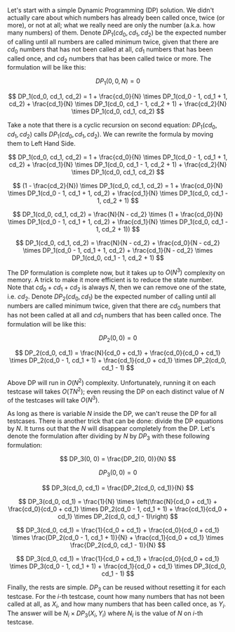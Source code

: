 Let's start with a simple Dynamic Programming (DP) solution. We didn't actually care about which numbers has already been called once, twice (or more), or not at all; what we really need are only the number (a.k.a. how many numbers) of them. Denote $DP_1(cd_0, cd_1, cd_2)$ be the expected number of calling until all numbers are called minimum twice, given that there are $cd_0$ numbers that has not been called at all, $cd_1$ numbers that has been called once, and $cd_2$ numbers that has been called twice or more. The formulation will be like this:

$$
DP_1(0,0,N) = 0
$$

$$
DP_1(cd_0, cd_1, cd_2) = 1 + \frac{cd_0}{N} \times DP_1(cd_0 - 1, cd_1 + 1, cd_2) + \frac{cd_1}{N} \times DP_1(cd_0, cd_1 - 1, cd_2 + 1) + \frac{cd_2}{N} \times DP_1(cd_0, cd_1, cd_2)
$$

Take a note that there is a cyclic recursion on second equation: $DP_1(cd_0, cd_1, cd_2)$ calls $DP_1(cd_0, cd_1, cd_2)$. We can rewrite the formula by moving them to Left Hand Side.

$$
DP_1(cd_0, cd_1, cd_2) = 1 + \frac{cd_0}{N} \times DP_1(cd_0 - 1, cd_1 + 1, cd_2) + \frac{cd_1}{N} \times DP_1(cd_0, cd_1 - 1, cd_2 + 1) + \frac{cd_2}{N} \times DP_1(cd_0, cd_1, cd_2)
$$

$$
(1 - \frac{cd_2}{N}) \times DP_1(cd_0, cd_1, cd_2) = 1 + \frac{cd_0}{N} \times DP_1(cd_0 - 1, cd_1 + 1, cd_2) + \frac{cd_1}{N} \times DP_1(cd_0, cd_1 - 1, cd_2 + 1)
$$

$$
DP_1(cd_0, cd_1, cd_2) = \frac{N}{N - cd_2} \times (1 + \frac{cd_0}{N} \times DP_1(cd_0 - 1, cd_1 + 1, cd_2) + \frac{cd_1}{N} \times DP_1(cd_0, cd_1 - 1, cd_2 + 1))
$$

$$
DP_1(cd_0, cd_1, cd_2) = \frac{N}{N - cd_2} + \frac{cd_0}{N - cd_2} \times DP_1(cd_0 - 1, cd_1 + 1, cd_2) + \frac{cd_1}{N - cd_2} \times DP_1(cd_0, cd_1 - 1, cd_2 + 1)
$$

The DP formulation is complete now, but it takes up to $O(N^3)$ complexity on memory. A trick to make it more efficient is to reduce the state number. Note that $cd_0 + cd_1 + cd_2$ is always $N$, then we can remove one of the state, i.e. $cd_2$. Denote $DP_2(cd_0, cd_1)$ be the expected number of calling until all numbers are called minimum twice, given that there are $cd_0$ numbers that has not been called at all and $cd_1$ numbers that has been called once. The formulation will be like this:

$$
DP_2(0,0) = 0
$$

$$
DP_2(cd_0, cd_1) = \frac{N}{cd_0 + cd_1} + \frac{cd_0}{cd_0 + cd_1} \times DP_2(cd_0 - 1, cd_1 + 1) + \frac{cd_1}{cd_0 + cd_1} \times DP_2(cd_0, cd_1 - 1)
$$

Above DP will run in $O(N^2)$ complexity. Unfortunately, running it on each testcase will takes $O(TN^2)$; even reusing the DP on each distinct value of $N$ of the testcases will take $O(N^3)$.

As long as there is variable $N$ inside the DP, we can't reuse the DP for all testcases. There is another trick that can be done: divide the DP equations by $N$. It turns out that the $N$ will disappear completely from the DP. Let's denote the formulation after dividing by $N$ by $DP_3$ with these following formulation:

$$
DP_3(0, 0) = \frac{DP_2(0, 0)}{N}
$$

$$
DP_3(0, 0) = 0
$$

$$
DP_3(cd_0, cd_1) = \frac{DP_2(cd_0, cd_1)}{N}
$$

$$
DP_3(cd_0, cd_1) = \frac{1}{N} \times \left(\frac{N}{cd_0 + cd_1} + \frac{cd_0}{cd_0 + cd_1} \times DP_2(cd_0 - 1, cd_1 + 1) + \frac{cd_1}{cd_0 + cd_1} \times DP_2(cd_0, cd_1 - 1)\right)
$$

$$
DP_3(cd_0, cd_1) = \frac{1}{cd_0 + cd_1} + \frac{cd_0}{cd_0 + cd_1} \times \frac{DP_2(cd_0 - 1, cd_1 + 1)}{N} + \frac{cd_1}{cd_0 + cd_1} \times \frac{DP_2(cd_0, cd_1 - 1)}{N}
$$

$$
DP_3(cd_0, cd_1) = \frac{1}{cd_0 + cd_1} + \frac{cd_0}{cd_0 + cd_1} \times DP_3(cd_0 - 1, cd_1 + 1) + \frac{cd_1}{cd_0 + cd_1} \times DP_3(cd_0, cd_1 - 1)
$$

Finally, the rests are simple. $DP_3$ can be reused without resetting it for each testcase. For the $i$-th testcase, count how many numbers that has not been called at all, as $X_i$, and how many numbers that has been called once, as $Y_i$. The answer will be $N_i \times DP_3(X_i, Y_i)$ where $N_i$ is the value of $N$ on $i$-th testcase.